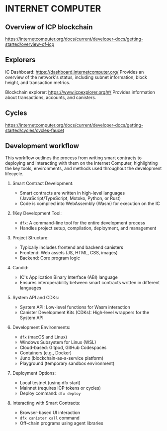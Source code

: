 # INTERNET COMPUTER

## Overview of ICP blockchain

https://internetcomputer.org/docs/current/developer-docs/getting-started/overview-of-icp

## Explorers

IC Dashboard: https://dashboard.internetcomputer.org/
Provides an overview of the network's status, including subnet information, block height, and transaction metrics.

Blockchain explorer: https://www.icpexplorer.org/#/
Provides information about transactions, accounts, and canisters.

## Cycles

https://internetcomputer.org/docs/current/developer-docs/getting-started/cycles/cycles-faucet

## Development workflow

This workflow outlines the process from writing smart contracts to deploying and interacting with them on the Internet Computer, highlighting the key tools, environments, and methods used throughout the development lifecycle.

1. Smart Contract Development:
    - Smart contracts are written in high-level languages (JavaScript/TypeScript, Motoko, Python, or Rust)
    - Code is compiled into WebAssembly (Wasm) for execution on the IC

2. 1Key Development Tool:
    - `dfx`: A command-line tool for the entire development process
    - Handles project setup, compilation, deployment, and management

3. Project Structure:
    - Typically includes frontend and backend canisters
    - Frontend: Web assets (JS, HTML, CSS, images)
    - Backend: Core program logic

4. Candid:
    - IC's Application Binary Interface (ABI) language
    - Ensures interoperability between smart contracts written in different languages

5. System API and CDKs:
    - System API: Low-level functions for Wasm interaction
    - Canister Development Kits (CDKs): High-level wrappers for the System API

6. Development Environments:
    - `dfx` (macOS and Linux)
    - Windows Subsystem for Linux (WSL)
    - Cloud-based: Gitpod, GitHub Codespaces
    - Containers (e.g., Docker)
    - Juno (blockchain-as-a-service platform)
    - Playground (temporary sandbox environment)

7. Deployment Options:
    - Local testnet (using dfx start)
    - Mainnet (requires ICP tokens or cycles)
    - Deploy command: `dfx deploy`

8. Interacting with Smart Contracts:
    - Browser-based UI interaction
    - `dfx canister call` command
    - Off-chain programs using agent libraries
